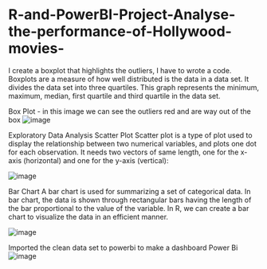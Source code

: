 # R-and-PowerBI-Project-Analyse-the-performance-of-Hollywood-movies-

I create a boxplot that highlights the outliers, I have to wrote a code. 
Boxplots are a measure of how well distributed is the data in a data set. It divides the data set into three quartiles. This graph represents the minimum, maximum, median, first quartile and third quartile in the data set.

Box Plot - in this image we can see the outliers red and are way out of the box
![image](https://github.com/Kemi101/R-and-PowerBI-Project-Analyse-the-performance-of-Hollywood-movies-/assets/131159967/cd890479-e8ec-47ea-be71-062493fde8e0)

Exploratory Data Analysis
Scatter Plot
Scatter plot is a type of plot used to display the relationship between two numerical variables, and plots one dot for each observation.  It needs two vectors of same length, one for the x-axis (horizontal) and one for the y-axis (vertical):

![image](https://github.com/Kemi101/R-and-PowerBI-Project-Analyse-the-performance-of-Hollywood-movies-/assets/131159967/f82f9673-9780-4575-9ec5-801c2cc62271)

Bar Chart
A bar chart is used for summarizing a set of categorical data. In bar chart, the data is shown through rectangular bars having the length of the bar proportional to the value of the variable. In R, we can create a bar chart to visualize the data in an efficient manner.

![image](https://github.com/Kemi101/R-and-PowerBI-Project-Analyse-the-performance-of-Hollywood-movies-/assets/131159967/82b529ec-e92f-492a-aab1-b7c7d7ebbf1f)

Imported the clean data set to powerbi to make a dashboard
Power Bi 
![image](https://github.com/Kemi101/R-and-PowerBI-Project-Analyse-the-performance-of-Hollywood-movies-/assets/131159967/52062388-0d2c-4dc5-b556-264d0782e2ea)



